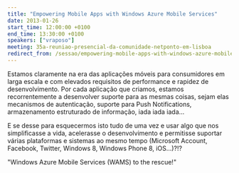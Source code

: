 ```yaml
---
title: "Empowering Mobile Apps with Windows Azure Mobile Services"
date: 2013-01-26
start_time: 12:00:00 +0100
end_time: 13:30:00 +0100
speakers: ["vraposo"]
meeting: 35a-reuniao-presencial-da-comunidade-netponto-em-lisboa
redirect_from: /sessao/empowering-mobile-apps-with-windows-azure-mobile-services/
---
```

Estamos claramente na era das aplicações móveis para consumidores em larga escala e com elevados requisitos de performance e rapidez de desenvolvimento. Por cada aplicação que criamos, estamos recorrentemente a desenvolver suporte para as mesmas coisas, sejam elas mecanismos de autenticação, suporte para Push Notifications, armazenamento estruturado de informação, iada iada iada...

E se desse para esquecermos isto tudo de uma vez e usar algo que nos simplificasse a vida, acelerasse o desenvolvimento e permitisse suportar várias plataformas e sistemas ao mesmo tempo (Microsoft Account, Facebook, Twitter, Windows 8, Windows Phone 8, iOS...)?!?

"Windows Azure Mobile Services (WAMS) to the rescue!"

